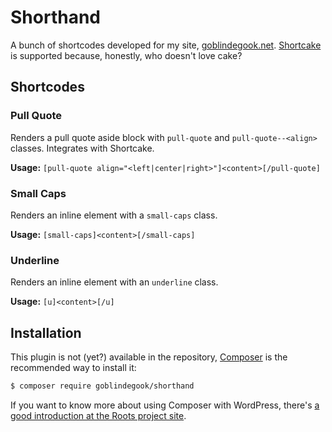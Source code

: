 # Shorthand

A bunch of shortcodes developed for my site, [goblindegook.net](http://goblindegook.net/).  [Shortcake](https://github.com/fusioneng/Shortcake) is supported because, honestly, who doesn't love cake?

## Shortcodes

### Pull Quote

Renders a pull quote aside block with `pull-quote` and `pull-quote--<align>` classes.  Integrates with Shortcake.

**Usage:** `[pull-quote align="<left|center|right>"]<content>[/pull-quote]`

### Small Caps

Renders an inline element with a `small-caps` class.

**Usage:** `[small-caps]<content>[/small-caps]`

### Underline

Renders an inline element with an `underline` class.

**Usage:** `[u]<content>[/u]`

## Installation

This plugin is not (yet?) available in the repository, [Composer](https://getcomposer.org) is the recommended way to install it:

```bash
$ composer require goblindegook/shorthand
```

If you want to know more about using Composer with WordPress, there's [a good introduction at the Roots project site](https://roots.io/using-composer-with-wordpress/).
